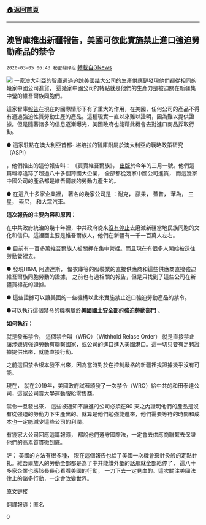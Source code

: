 ###  [:house:返回首頁](https://github.com/ourhimalayas/txt)
---

## 澳智庫推出新疆報告，美國可依此實施禁止進口強迫勞動產品的禁令
`2020-03-05 06:43 秘密翻译组` [轉載自GNews](https://gnews.org/zh-hant/131352/)

![](https://s3-ap-northeast-1.amazonaws.com/news.guo.offload.media/wp-content/uploads/2020/03/05064157/A2DB06B5-7FDF-4B7A-997A-D67D3780F0D1.jpeg)
一家澳大利亞的智庫通過追踪美國幾大公司的生產供應鏈發現他們都從相同的幾家中國公司進貨， 這幾家中國公司的特點就是他們的生產力是被迫關在新疆集中營的維吾爾族同胞們。

這家智庫[報告](https://www.aspi.org.au/report/uyghurs-sale)在現在的國際情形下有了重大的作用，在美國，任何公司的產品不得有通過強迫性質勞動生產的產品。這種現實一直以來難以證明，因為難以提供證據。但是隨著諸多的信息逐漸曝光，美國政府也能藉此機會去對進口商品採取行動。

● 這家駐點在澳大利亞首都- 堪培拉的智庫附屬於澳大利亞的戰略政策研究（ASPI）

，他們推出的這份報告叫： 《買賣維吾爾族》， [出版](https://www.aspi.org.au/report/uyghurs-sale)於今年的三月一號。他們這篇報導追踪了超過八十多個跨國大企業， 全部都從幾家中國公司進貨， 而這幾家中國公司的產品都是維吾爾族的勞動力產生的。

● 在這八十多家企業裡， 著名的幾家公司是 ：耐克， 蘋果， 蓋普， 華為， 三星， 索尼， 和大眾汽車。

**這次報告的主要內容和原因：**

在中共政府統治的幾十年裡，中共政府從來[沒有停止](https://www.cfr.org/backgrounder/chinas-repression-uighurs-xinjiang?gclid=EAIaIQobChMI6_Cq6uT-5wIVSZyzCh16ygM5EAAYASAAEgJiKPD_BwE)去磨滅新疆當地民族同胞的文化和信仰。這裡面主要是維吾爾族人，他們在新疆有一千一百萬人左右。

● 目前有一百多萬維吾爾族人被關押在集中營裡。而且現在有很多人開始被送往勞動營裡去。

● 發現H&M, 阿迪達斯， 優衣庫等的服裝業的直接供應商和這些供應商直接強迫維吾爾族同胞勞動的證據， 之前也有過相關的報告，但是只找到了這些公司在新疆買棉花的證據。

● 這些證據可以讓美國的一些機構以此來實施禁止進口強迫勞動產品的禁令。

●可以執行這個禁令的機構屬於**美國國土安全部**的**強迫勞動部門** 。

**如何執行：**

就是發布禁令， 這個禁令叫（WRO）（Withhold Relase Order） 就是直接禁止讓涉嫌與強迫勞動有聯繫國家，或公司的進口進入美國港口。這一切只要有足夠證據提供出來，就能直接行動。

之前這個禁令根本發不出來，因為當時對於在控制嚴格的新疆裡找證據幾乎沒有可能。

現在， 就在2019年，美國政府試著頒發了一次禁令（WRO）給中共的和田泰達公司，這家公司賣大學運動服給零售商。

禁令一旦發出來， 這些被通知不讓進的公司必須在90 天之內證明他們的產品是沒有從強迫的勞動力下生產出的。就算是他們勉強能進來，他們需要等待的時間和成本也一定能減少這些公司的利潤。

有幾家大公司回應這篇報導， 都說他們遵守國際法，一定會去供應商聯繫去保證他們的高素質貫徹到底。



評： 美國的方法有很多種， 現在這個報告也給了美國一次機會來針灸般的定點針扎。維吾爾族人的勞動全部都是為了中共能賺外彙的話那就全部給停了， 這八十多家企業也應該長長心看看美國的行動， 一刀下去一定見血的。這次關注美國法律上的諸多行動，一定會改變世界。

[原文鏈接](https://www.axios.com/uighur-forced-labor-us-companies-china-7d32a600-7561-45c8-9f19-37ee306c24cd.html)

翻譯報導：匿名

0
